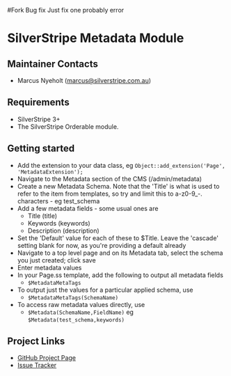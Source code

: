 #Fork Bug fix
Just fix one probably error 


# SilverStripe Metadata Module

## Maintainer Contacts

* Marcus Nyeholt (<marcus@silverstripe.com.au>)

## Requirements

* SilverStripe 3+
* The SilverStripe Orderable module.

## Getting started

* Add the extension to your data class, eg `Object::add_extension('Page', 'MetadataExtension');`
* Navigate to the Metadata section of the CMS (/admin/metadata)
* Create a new Metadata Schema. Note that the 'Title' is what is used to refer to the item from templates, so try and 
  limit this to a-z0-9_-. characters - eg test_schema
* Add a few metadata fields - some usual ones are
  * Title (title)
  * Keywords (keywords)
  * Description (description)
* Set the 'Default' value for each of these to $Title. Leave the 'cascade' setting blank for now, as you're providing
  a default already
* Navigate to a top level page and on its Metadata tab, select the schema you just created; click save
* Enter metadata values
* In your Page.ss template, add the following to output all metadata fields
  * `$MetadataMetaTags` 
* To output just the values for a particular applied schema, use
  * `$MetadataMetaTags(SchemaName)`
* To access raw metadata values directly, use
  * `$Metadata(SchemaName,FieldName)` eg `$Metadata(test_schema,keywords)`

## Project Links
* [GitHub Project Page](https://github.com/ajshort/silverstripe-metadata)
* [Issue Tracker](https://github.com/ajshort/silverstripe-metadata/issues)
